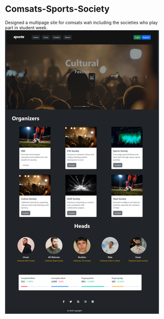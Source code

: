 # Comsats-Sports-Society
Designed a multipage site for comsats wah including the societies who play part in student week. 
![Comsats Sports Society](CSS.png)
